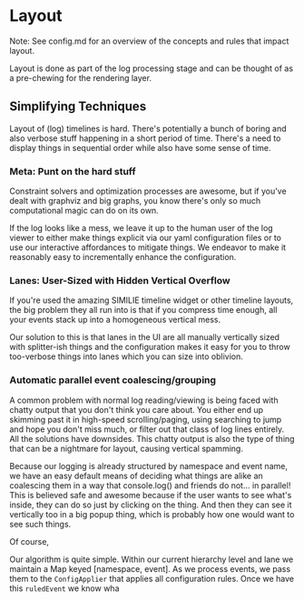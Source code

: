 # Layout #

Note: See config.md for an overview of the concepts and rules that impact
layout.

Layout is done as part of the log processing stage and can be thought of as
a pre-chewing for the rendering layer.

## Simplifying Techniques ##

Layout of (log) timelines is hard.  There's potentially a bunch of boring and
also verbose stuff happening in a short period of time.  There's a need to
display things in sequential order while also have some sense of time.

### Meta: Punt on the hard stuff ###

Constraint solvers and optimization processes are awesome, but if you've dealt
with graphviz and big graphs, you know there's only so much computational magic
can do on its own.

If the log looks like a mess, we leave it up to the human user of the log viewer
to either make things explicit via our yaml configuration files or to use our
interactive affordances to mitigate things.  We endeavor to make it reasonably
easy to incrementally enhance the configuration.

### Lanes: User-Sized with Hidden Vertical Overflow ###

If you're used the amazing SIMILIE timeline widget or other timeline layouts,
the big problem they all run into is that if you compress time enough, all your
events stack up into a homogeneous vertical mess.

Our solution to this is that lanes in the UI are all manually vertically sized
with splitter-ish things and the configuration makes it easy for you to throw
too-verbose things into lanes which you can size into oblivion.

### Automatic parallel event coalescing/grouping ###

A common problem with normal log reading/viewing is being faced with chatty
output that you don't think you care about.  You either end up skimming past it
in high-speed scrolling/paging, using searching to jump and hope you don't miss
much, or filter out that class of log lines entirely.  All the solutions have
downsides.  This chatty output is also the type of thing that can be a nightmare
for layout, causing vertical spamming.

Because our logging is already structured by namespace and event name, we have
an easy default means of deciding what things are alike an coalescing them in a
way that console.log() and friends do not... in parallel!  This is believed
safe and awesome because if the user wants to see what's inside, they can do so
just by clicking on the thing.  And then they can see it vertically too in a
big popup thing, which is probably how one would want to see such things.

Of course,

Our algorithm is quite simple.  Within our current hierarchy level and lane we
maintain a Map keyed [namespace, event].  As we process events, we pass them
to the `ConfigApplier` that applies all configuration rules.  Once we have this
`ruledEvent` we know wha
